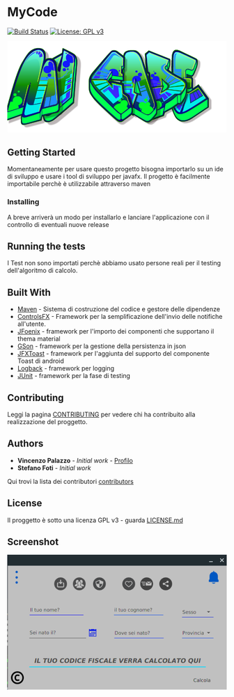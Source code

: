 # MyCode
[![Build Status](https://travis-ci.org/vincenzopalazzo/my-code.svg?branch=master)](https://travis-ci.org/vincenzopalazzo/my-code) [![License: GPL v3](https://img.shields.io/badge/License-GPL%20v3-blue.svg)](https://github.com/vincenzopalazzo/my-code/blob/master/LICENSE)

![ICON](https://github.com/vincenzopalazzo/my-code/blob/master/src/main/resources/icon/splashscreeMyCode.png)

## Getting Started

Momentaneamente per usare questo progetto bisogna importarlo su un ide di sviluppo e usare i tool di sviluppo per javafx.
Il progetto è facilmente importabile perchè è utilizzabile attraverso maven

### Installing

A breve arriverà un modo per installarlo e lanciare l'applicazione con il controllo di eventuali nuove release

## Running the tests

I Test non sono importati perchè abbiamo usato persone reali per il testing dell'algoritmo di calcolo.

## Built With

* [Maven](https://maven.apache.org/) - Sistema di costruzione del codice e gestore delle dipendenze
* [ControlsFX](https://bitbucket.org/controlsfx/controlsfx/src/default/) - Framework per la semplificazione dell'invio delle notifiche all'utente.
* [JFoenix](https://github.com/jfoenixadmin/JFoenix) - framework per l'importo dei componenti che supportano il thema material
* [GSon](https://github.com/google/gson) - framework per la gestione della persistenza in json
* [JFXToast](https://github.com/vincenzopalazzo/JFXToast) - framework per l'aggiunta del supporto del componente Toast di android
* [Logback](https://github.com/qos-ch/logback) - framework per logging
* [JUnit](https://github.com/junit-team/junit4) - framework per la fase di testing

## Contributing

Leggi la pagina [CONTRIBUTING](https://github.com/vincenzopalazzo/my-code/graphs/contributors) per vedere chi ha contribuito alla realizzazione del proggetto.


## Authors

* **Vincenzo Palazzo** - *Initial work* - [Profilo](https://github.com/vincenzopalazzo)
* **Stefano Foti** - *Initial work* 

Qui trovi la lista dei contributori [contributors](https://github.com/vincenzopalazzo/my-code/graphs/contributors)

## License

Il proggetto è sotto una licenza GPL v3 - guarda [LICENSE.md](https://github.com/vincenzopalazzo/my-code/blob/master/LICENSE)

## Screenshot

![screenshot](https://github.com/vincenzopalazzo/my-code/blob/master/screenshot/Selection_017.png)
